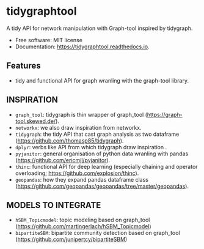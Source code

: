 
# tidygraphtool

A tidy API for network manipulation with Graph-tool inspired by tidygraph.


* Free software: MIT license
* Documentation: https://tidygraphtool.readthedocs.io.


## Features

  - tidy and functional API for graph wranling with the graph-tool library.


## INSPIRATION
 - `graph_tool`: tidygraph is thin wrapper of graph_tool (https://graph-tool.skewed.de/).
 - `networkx`: we also draw inspiration from networkx.
 - `tidygraph`: the tidy API that cast graph analysis as two dataframe (https://github.com/thomasp85/tidygraph).
 - `dplyr`: verbs like API from which tidygraph draw inspiration .
 - `pyjanitor`: general organisation of python data wranling with pandas (https://github.com/ericmjl/pyjanitor).
 - `thinc`: functional API for deep learning (especially chaining and operator overloading; https://github.com/explosion/thinc).
 - `geopandas`: how they expand pandas dataframe class (https://github.com/geopandas/geopandas/tree/master/geopandas).

## MODELS TO INTEGRATE
 - `hSBM_Topicmodel`: topic modeling based on graph_tool (https://github.com/martingerlach/hSBM_Topicmodel)
 - `bipartiteSBM`: bipartite community detection based on graph_tool (https://github.com/junipertcy/bipartiteSBM)